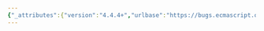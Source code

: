```yaml
---
{"_attributes":{"version":"4.4.4+","urlbase":"https://bugs.ecmascript.org/","maintainer":"dherman@mozilla.com"},"bug":{"bug_id":98,"creation_ts":"2011-04-29 08:59:00 -0700","short_desc":"8.4 definition of String type incorrectly talks about UTF-16","delta_ts":"2012-07-11 19:45:26 -0700","product":"Draft for 6th Edition","component":"technical issue","version":"Initial draft July 12, 2011","rep_platform":"PC","op_sys":"All","bug_status":"RESOLVED","resolution":"WONTFIX","priority":"Normal","bug_severity":"normal","everconfirmed":true,"reporter":{"uid":"allen","name":"Allen Wirfs-Brock"},"assigned_to":{"uid":"allen","name":"Allen Wirfs-Brock"},"long_desc":[{"commentid":196,"comment_count":0,"who":{"uid":"allen","name":"Allen Wirfs-Brock"},"bug_when":"2011-04-29 08:59:31 -0700","thetext":"References in this section to UTF-16 should probably be to UCS-2"},{"commentid":1284,"comment_count":1,"who":{"uid":"ecmascriptbugs","name":"Norbert"},"bug_when":"2012-07-11 19:45:26 -0700","thetext":"No, certainly not."}]}}
---
```

